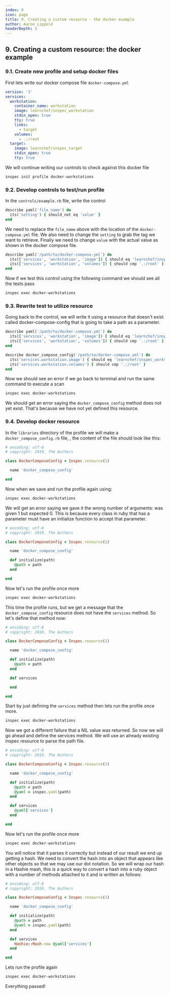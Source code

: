 ```yaml
---
index: 9
icon: page
title: 9. Creating a custom resource - the docker example
author: Aaron Lippold
headerDepth: 3
---
```


## 9. Creating a custom resource: the docker example
### 9.1. Create new profile and setup docker files
First lets write our docker compose file `docker-compose.yml`
```yaml
version: '3'
services:
  workstation:
    container_name: workstation
    image: learnchef/inspec_workstation
    stdin_open: true
    tty: true
    links:
      - target
    volumes:
      - .:/root
  target:
    image: learnchef/inspec_target
    stdin_open: true
    tty: true
```

We will continue writing our controls to check against this docker file
```bash
inspec init profile docker-workstations
```

### 9.2. Develop controls to test/run profile
In the `controls/example.rb` file, write the control

```ruby
describe yaml('file_name') do
  its('setting') { should_not eq 'value' }
end
```

We need to replace the `file_name` above with the location of the `docker-compose.yml` file. We also need to change the `setting` to grab the tag we want to retrieve. Finally we need to change `value` with the actual value as shown in the docker compose file.

```ruby
describe yaml('/path/to/docker-compose.yml') do
  its(['services', 'workstation', 'image']) { should eq 'learnchef/inspec_workstation' }
  its(['services', 'workstation', 'volumes']) { should cmp '.:/root' }
end
```

Now if we test this control using the following command we should see all the tests pass

```bash
inspec exec docker-workstations
```

### 9.3. Rewrite test to utilize resource
Going back to the control, we will write it using a resource that doesn't exist called docker-compose-config that is going to take a path as a parameter.

```ruby
describe yaml('/path/to/docker-compose.yml') do
  its(['services', 'workstation', 'image']) { should eq 'learnchef/inspec_workstation' }
  its(['services', 'workstation', 'volumes']) { should cmp '.:/root' }
end

describe docker_compose_config('/path/to/docker-compose.yml') do
  its('services.workstation.image') { should eq 'learnchef/inspec_workstation' }
  its('services.workstation.volumes') { should cmp '.:/root' }
end
```

Now we should see an error if we go back to terminal and run the same command to execute a scan

```bash
inspec exec docker-workstations
```

We should get an error saying the `docker_compose_config` method does not yet exist. That's because we have not yet defined this resource.

### 9.4. Develop docker resource
In the `libraries` directory of the profile we will make a `docker_compose_config.rb` file, , the content of the file should look like this:

```ruby
# encoding: utf-8
# copyright: 2019, The Authors

class DockerComposeConfig < Inspec.resource(1)

  name 'docker_compose_config'

end
```

Now when we save and run the profile again using:

```bash
inspec exec docker-workstations
```

We will get an error saying we gave it the wrong number of arguments: was given 1 but expected 0. This is because every class in ruby that has a parameter must have an initialize function to accept that parameter.

```ruby
# encoding: utf-8
# copyright: 2019, The Authors

class DockerComposeConfig < Inspec.resource(1)

  name 'docker_compose_config'

  def initialize(path)
    @path = path
  end

end
```

Now let's run the profile once more

```bash
inspec exec docker-workstations
```

This time the profile runs, but we get a message that the `docker_compose_config` resource does not have the `services` method. So let's define that method now:

```ruby
# encoding: utf-8
# copyright: 2019, The Authors

class DockerComposeConfig < Inspec.resource(1)

  name 'docker_compose_config'

  def initialize(path)
    @path = path
  end

  def services

  end

end
```

Start by just defining the `services` method then lets run the profile once more.

```bash
inspec exec docker-workstations
```

Now we got a different failure that a NIL value was returned. So now we will go ahead and define the services method. We will use an already existing inspec resource to parse the path file.

```ruby
# encoding: utf-8
# copyright: 2019, The Authors

class DockerComposeConfig < Inspec.resource(1)

  name 'docker_compose_config'

  def initialize(path)
    @path = path
    @yaml = inspec.yaml(path)
  end

  def services
    @yaml['services']
  end

end
```

Now let's run the profile once more

```bash
inspec exec docker-workstations
```

You will notice that it parses it correctly but instead of our result we end up getting a hash. We need to convert the hash into an object that appears like other objects so that we may use our dot notation. So we will wrap our hash in a Hashie mash, this is a quick way to convert a hash into a ruby object with a number of methods attached to it and is written as follows:

```ruby
# encoding: utf-8
# copyright: 2019, The Authors

class DockerComposeConfig < Inspec.resource(1)

  name 'docker_compose_config'

  def initialize(path)
    @path = path
    @yaml = inspec.yaml(path)
  end

  def services
    Hashie::Mash.new @yaml['services']
  end

end
```

Lets run the profile again

```bash
inspec exec docker-workstations
```

Everything passed!
